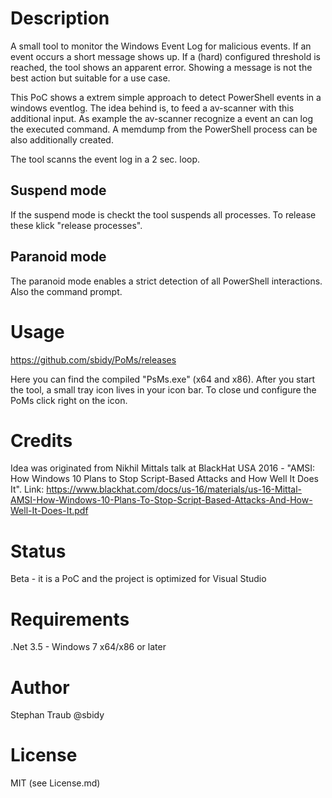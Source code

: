 # Description
A small tool to monitor the Windows Event Log for malicious events. If an event occurs a short message shows up. If a (hard) configured threshold is reached, the tool shows an apparent error. Showing a message is not the best action but suitable for a use case.

This PoC shows a extrem simple approach to detect PowerShell events in a windows eventlog. The idea behind is, to feed a av-scanner with this additional input.
As example the av-scanner recognize a event an can log the executed command. A memdump from the PowerShell process can be also additionally created.

The tool scanns the event log in a 2 sec. loop.

## Suspend mode
If the suspend mode is checkt the tool suspends all processes. To release these klick "release processes".

## Paranoid mode
The paranoid mode enables a strict detection of all PowerShell interactions. Also the command prompt.

# Usage

https://github.com/sbidy/PoMs/releases

Here you can find the compiled "PsMs.exe" (x64 and x86).
After you start the tool, a small tray icon lives in your icon bar. To close und configure the PoMs click right on the icon.

# Credits
Idea was originated from Nikhil Mittals talk at BlackHat USA 2016 - "AMSI: How Windows 10 Plans to Stop Script-Based Attacks and
How Well It Does It".
Link: https://www.blackhat.com/docs/us-16/materials/us-16-Mittal-AMSI-How-Windows-10-Plans-To-Stop-Script-Based-Attacks-And-How-Well-It-Does-It.pdf

# Status
Beta - it is a PoC and the project is optimized for Visual Studio

# Requirements
.Net 3.5 - Windows 7 x64/x86 or later

# Author
Stephan Traub @sbidy

# License
MIT (see License.md)
